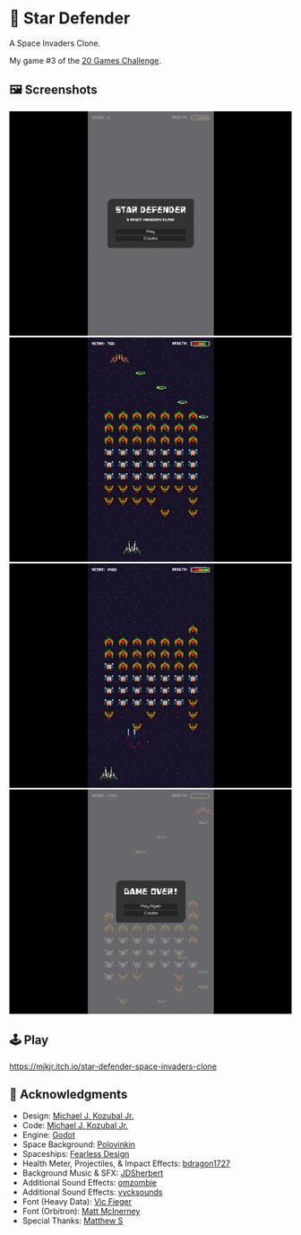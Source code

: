 # 🚀 Star Defender
A Space Invaders Clone.

My game #3 of the [20 Games Challenge](https://20_games_challenge.gitlab.io/).

## 🖼️ Screenshots

![Screenshot 1](screenshots/Screenshot-1.png)
![Screenshot 2](screenshots/Screenshot-2.png)
![Screenshot 3](screenshots/Screenshot-3.png)
![Screenshot 4](screenshots/Screenshot-4.png)

## 🕹️ Play

https://mjkjr.itch.io/star-defender-space-invaders-clone

## 👋 Acknowledgments

- Design: [Michael J. Kozubal Jr.](https://mjkjr.itch.io/)
- Code: [Michael J. Kozubal Jr.](https://github.com/mjkjr)
- Engine: [Godot](https://godotengine.org/)
- Space Background: [Polovinkin](https://vectorpixelstar.itch.io/)
- Spaceships: [Fearless Design](https://fearless-design.itch.io/)
- Health Meter, Projectiles, & Impact Effects: [bdragon1727](https://bdragon1727.itch.io/)
- Background Music & SFX: [JDSherbert](https://jdsherbert.itch.io/terms-and-conditions)
- Additional Sound Effects: [omzombie](https://omzombie.itch.io/)
- Additional Sound Effects: [vycksounds](https://vyck21.itch.io/)
- Font (Heavy Data): [Vic Fieger](https://vicfieger.com/)
- Font (Orbitron): [Matt McInerney](http://pixelspread.com/)
- Special Thanks: [Matthew S](https://20_games_challenge.gitlab.io/)

